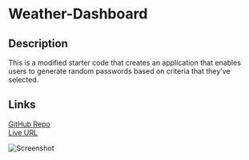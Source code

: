 # Weather-Dashboard

## Description
This is a modified starter code that creates an application that enables users to generate random passwords based on criteria that they’ve selected.

## Links

[GitHub Repo](https://github.com/jeannav/Weather-Dashboard/)\
[Live URL](https://jeannav.github.io/Weather-Dashboard/)

![Screenshot](./assets/images/site.png)
 